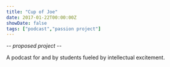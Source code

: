 ```yaml
---
title: "Cup of Joe"
date: 2017-01-22T00:00:00Z
showDate: false
tags: ["podcast","passion project"]
---
```


-- *proposed project* --

A podcast for and by students fueled by intellectual excitement.